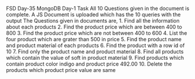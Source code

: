FSD Day-35 MongoDB Day-1 Task
              All 10 Questions given in the document is complete.
              A JS Document is uploaded which has the 10 queries with the output
              The Questions given in documents are,
                  1. Find all the information about each products
                  2. Find the product price which are between 400 to 800
                  3. Find the product price which are not between 400 to 600
                  4. List the four product which are grater than 500 in price 
                  5. Find the product name and product material of each products
                  6. Find the product with a row id of 10
                  7. Find only the product name and product material
                  8. Find all products which contain the value of soft in product material 
                  9. Find products which contain product color indigo  and product price 492.00
                  10. Delete the products which product price value are same
